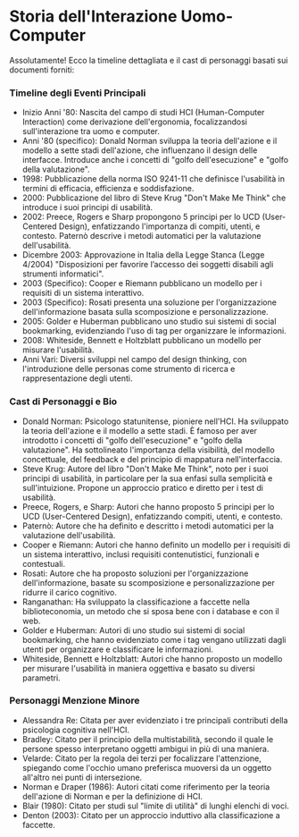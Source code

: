 # Storia dell'Interazione Uomo-Computer

Assolutamente! Ecco la timeline dettagliata e il cast di personaggi basati sui documenti forniti:

### Timeline degli Eventi Principali

- Inizio Anni '80: Nascita del campo di studi HCI (Human-Computer Interaction) come derivazione dell'ergonomia, focalizzandosi sull'interazione tra uomo e computer.
- Anni '80 (specifico): Donald Norman sviluppa la teoria dell'azione e il modello a sette stadi dell'azione, che influenzano il design delle interfacce. Introduce anche i concetti di "golfo dell'esecuzione" e "golfo della valutazione".
- 1998: Pubblicazione della norma ISO 9241-11 che definisce l'usabilità in termini di efficacia, efficienza e soddisfazione.
- 2000: Pubblicazione del libro di Steve Krug "Don't Make Me Think" che introduce i suoi principi di usabilità.
- 2002: Preece, Rogers e Sharp propongono 5 principi per lo UCD (User-Centered Design), enfatizzando l'importanza di compiti, utenti, e contesto. Paternò descrive i metodi automatici per la valutazione dell'usabilità.
- Dicembre 2003: Approvazione in Italia della Legge Stanca (Legge 4/2004) "Disposizioni per favorire l’accesso dei soggetti disabili agli strumenti informatici".
- 2003 (Specifico): Cooper e Riemann pubblicano un modello per i requisiti di un sistema interattivo.
- 2003 (Specifico): Rosati presenta una soluzione per l'organizzazione dell'informazione basata sulla scomposizione e personalizzazione.
- 2005: Golder e Huberman pubblicano uno studio sui sistemi di social bookmarking, evidenziando l'uso di tag per organizzare le informazioni.
- 2008: Whiteside, Bennett e Holtzblatt pubblicano un modello per misurare l'usabilità.
- Anni Vari: Diversi sviluppi nel campo del design thinking, con l'introduzione delle personas come strumento di ricerca e rappresentazione degli utenti.

### Cast di Personaggi e Bio

- Donald Norman: Psicologo statunitense, pioniere nell'HCI. Ha sviluppato la teoria dell'azione e il modello a sette stadi. È famoso per aver introdotto i concetti di "golfo dell'esecuzione" e "golfo della valutazione". Ha sottolineato l'importanza della visibilità, del modello concettuale, del feedback e del principio di mappatura nell'interfaccia.
- Steve Krug: Autore del libro "Don't Make Me Think", noto per i suoi principi di usabilità, in particolare per la sua enfasi sulla semplicità e sull'intuizione. Propone un approccio pratico e diretto per i test di usabilità.
- Preece, Rogers, e Sharp: Autori che hanno proposto 5 principi per lo UCD (User-Centered Design), enfatizzando compiti, utenti, e contesto.
- Paternò: Autore che ha definito e descritto i metodi automatici per la valutazione dell'usabilità.
- Cooper e Riemann: Autori che hanno definito un modello per i requisiti di un sistema interattivo, inclusi requisiti contenutistici, funzionali e contestuali.
- Rosati: Autore che ha proposto soluzioni per l'organizzazione dell'informazione, basate su scomposizione e personalizzazione per ridurre il carico cognitivo.
- Ranganathan: Ha sviluppato la classificazione a faccette nella biblioteconomia, un metodo che si sposa bene con i database e con il web.
- Golder e Huberman: Autori di uno studio sui sistemi di social bookmarking, che hanno evidenziato come i tag vengano utilizzati dagli utenti per organizzare e classificare le informazioni.
- Whiteside, Bennett e Holtzblatt: Autori che hanno proposto un modello per misurare l'usabilità in maniera oggettiva e basato su diversi parametri.

### Personaggi Menzione Minore

- Alessandra Re: Citata per aver evidenziato i tre principali contributi della psicologia cognitiva nell'HCI.
- Bradley: Citato per il principio della multistabilità, secondo il quale le persone spesso interpretano oggetti ambigui in più di una maniera.
- Velarde: Citato per la regola dei terzi per focalizzare l'attenzione, spiegando come l'occhio umano preferisca muoversi da un oggetto all'altro nei punti di intersezione.
- Norman e Draper (1986): Autori citati come riferimento per la teoria dell'azione di Norman e per la definizione di HCI.
- Blair (1980): Citato per studi sul "limite di utilità" di lunghi elenchi di voci.
- Denton (2003): Citato per un approccio induttivo alla classificazione a faccette.
